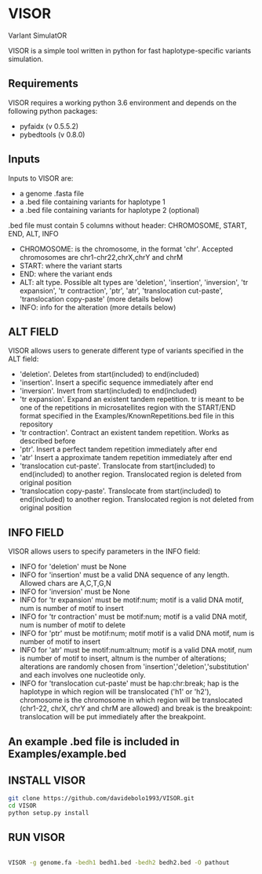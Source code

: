 # VISOR
VarIant SimulatOR


VISOR is a simple tool written in python for fast haplotype-specific variants simulation.

## Requirements

VISOR requires a working python 3.6 environment and depends on the following python packages:

- pyfaidx (v 0.5.5.2)
- pybedtools (v 0.8.0)

## Inputs

Inputs to VISOR are:

- a genome .fasta file
- a .bed file containing variants for haplotype 1
- a .bed file containing variants for haplotype 2 (optional)

.bed file must contain 5 columns without header: CHROMOSOME, START, END, ALT, INFO

- CHROMOSOME: is the chromosome, in the format 'chr'. Accepted chromosomes are chr1-chr22,chrX,chrY and chrM
- START: where the variant starts
- END: where the variant ends
- ALT: alt type. Possible alt types are 'deletion', 'insertion', 'inversion', 'tr expansion', 'tr contraction', 'ptr', 'atr', 'translocation cut-paste', 'translocation copy-paste' (more details below)
- INFO: info for the alteration (more details below)


## ALT FIELD

VISOR allows users to generate different type of variants specified in the ALT field:

- 'deletion'. Deletes from start(included) to end(included)
- 'insertion'. Insert a specific sequence immediately after end
- 'inversion'. Invert from start(included) to end(included)
- 'tr expansion'. Expand an existent tandem repetition. tr is meant to be one of the repetitions in microsatellites region with the START/END format specified in the Examples/KnownRepetitions.bed file in this repository
- 'tr contraction'. Contract an existent tandem repetition. Works as described before
- 'ptr'. Insert a perfect tandem repetition immediately after end
- 'atr' Insert a approximate tandem repetition immediately after end
- 'translocation cut-paste'. Translocate from start(included) to end(included) to another region. Translocated region is deleted from original position
- 'translocation copy-paste'. Translocate from start(included) to end(included) to another region. Translocated region is not deleted from original position


## INFO FIELD

VISOR allows users to specify parameters in the INFO field:

- INFO for 'deletion' must be None
- INFO for 'insertion' must be a valid DNA sequence of any length. Allowed chars are A,C,T,G,N
- INFO for 'inversion' must be None
- INFO for 'tr expansion' must be motif:num; motif is a valid DNA motif, num is number of motif to insert
- INFO for 'tr contraction' must be motif:num; motif is a valid DNA motif, num is number of motif to delete
- INFO for 'ptr' must be motif:num; motif motif is a valid DNA motif, num is number of motif to insert
- INFO for 'atr' must be motif:num:altnum; motif is a valid DNA motif, num is number of motif to insert, altnum is the number of alterations; alterations are randomly chosen from 'insertion','deletion','substitution' and each involves one nucleotide only.
- INFO for 'translocation cut-paste' must be hap:chr:break; hap is the haplotype in which region will be translocated ('h1' or 'h2'), chromosome is the chromosome in which region will be translocated (chr1-22, chrX, chrY and chrM are allowed) and break is the breakpoint: translocation will be put immediately after the breakpoint.

## An example .bed file is included in Examples/example.bed


## INSTALL VISOR

```sh
git clone https://github.com/davidebolo1993/VISOR.git
cd VISOR
python setup.py install

```

## RUN VISOR

```sh

VISOR -g genome.fa -bedh1 bedh1.bed -bedh2 bedh2.bed -O pathout

```






